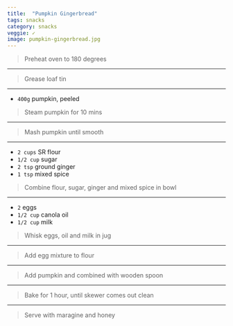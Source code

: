 ```yaml
---
title:  "Pumpkin Gingerbread"
tags: snacks
category: snacks
veggie: ✓
image: pumpkin-gingerbread.jpg
---
```


> Preheat oven to 180 degrees

---

> Grease loaf tin

---

* `400g` pumpkin, peeled
  
> Steam pumpkin for 10 mins

---

> Mash pumpkin until smooth

---

* `2 cups` SR flour
* `1/2 cup` sugar
* `2 tsp` ground ginger 
* `1 tsp` mixed spice

> Combine flour, sugar, ginger and mixed spice in bowl

---

* `2` eggs
* `1/2 cup` canola oil
* `1/2 cup` milk

> Whisk eggs, oil and milk in jug 

---

> Add egg mixture to flour

---

> Add pumpkin and combined with wooden spoon

---

> Bake for 1 hour, until skewer comes out clean

---

> Serve with maragine and honey
